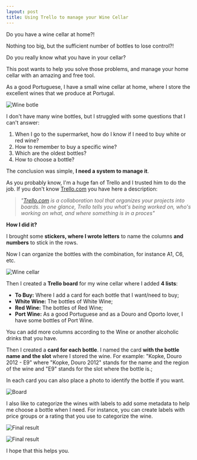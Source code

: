 ```yaml
---
layout: post
title: Using Trello to manage your Wine Cellar
---
```


Do you have a wine cellar at home?! 

Nothing too big, but the sufficient number of bottles to lose control?! 

Do you really know what you have in your cellar?

This post wants to help you solve those problems, and manage your home cellar with an amazing and free tool.

<!--excerpt-->

As a good Portuguese, I have a small wine cellar at home, where I store the excellent wines that we produce at Portugal.

![Wine botle](/images/using-trello-to-manage-your-wine-cellar-cellar-1.jpg)

I don't have many wine bottles, but I struggled with some questions that I can't answer:

1. When I go to the supermarket, how do I know if I need to buy white or red wine?
2. How to remember to buy a specific wine?
3. Which are the oldest bottles?
4. How to choose a bottle?

The conclusion was simple, **I need a system to manage it**.

As you probably know, I'm a huge fan of Trello and I trusted him to do the job.
If you don't know [Trello.com](https://trello.com/) you have here a description:
>*"[Trello.com](https://trello.com/) is a collaboration tool that organizes your projects into boards. In one glance, Trello tells you what's being worked on, who's working on what, and where something is in a proces"*

**How I did it?**
 
I brought some **stickers, where I wrote letters** to name the columns **and numbers** to stick in the rows. 

Now I can organize the bottles with the combination, for instance A1, C6, etc.

![Wine cellar](/images/using-trello-to-manage-your-wine-cellar-cellar-2.jpg)

Then I created a **Trello board** for my wine cellar where I added **4 lists**:

 - **To Buy:** Where I add a card for each bottle that I want/need to buy;
 - **White Wine:** The bottles of White Wine;
 - **Red Wine:** The bottles of Red Wine;
 - **Port Wine:** As a good Portuguese and as a Douro and Oporto lover, I have some bottles of Port Wine.

You can add more columns according to the Wine or another alcoholic drinks that you have.

Then I created a **card for each bottle**. I named the card **with the bottle name and the slot** where I stored the wine. 
For example: "Kopke, Douro 2012 - E9" where "Kopke, Douro 2012" stands for the name and the region of the wine and "E9" stands for the slot where the bottle is.;

In each card you can also place a photo to identify the bottle if you want.

![Board](/images/using-trello-to-manage-your-wine-cellar-trello-1.png)   


I also like to categorize the wines with labels to add some metadata to help me choose a bottle when I need. 
For instance, you can create labels with price groups or a rating that you use to categorize the wine.

![Final result](/images/using-trello-to-manage-your-wine-cellar-trello-2.png)


![Final result](/images/using-trello-to-manage-your-wine-cellar-cellar-3.jpg)   


I hope that this helps you.
